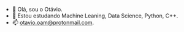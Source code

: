 - 👋 Olá, sou o Otávio.
- 👀 Estou estudando Machine Leaning, Data Science, Python, C++.
- 📫 otavio.oam@protonmail.com.
